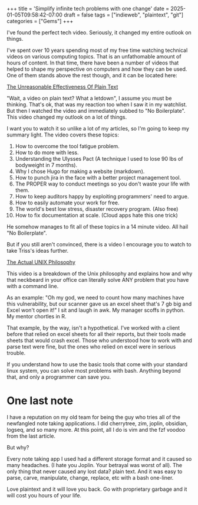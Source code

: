 +++
title = 'Simplify infinite tech problems with one change'
date = 2025-01-05T09:58:42-07:00
draft = false
tags = ["indieweb", "plaintext", "git"]
categories = ["Gems"]
+++

I've found the perfect tech video. Seriously, it changed my entire outlook on things.

I've spent over 10 years spending most of my free time watching technical videos on various computing topics. That is an unfathomable amount of hours of content. In that time, there have been a number of videos that helped to shape my perspective on computers and how they can be used. One of them stands above the rest though, and it can be located here:

[The Unreasonable Effectiveness Of Plain Text](https://www.youtube.com/watch?v=WgV6M1LyfNY)


"Wait, a video on plain text? What a letdown", I assume you must be thinking. That's ok, that was my reaction too when I saw it in my watchlist. But then I watched the video and immediately subbed to "No Boilerplate". This video changed my outlook on a lot of things. 

I want you to watch it so unlike a lot of my articles, so I'm going to keep my summary light. The video covers these topics:

1. How to overcome the tool fatigue problem.
2. How to do more with less.
3. Understanding the Ulysses Pact (A technique I used to lose 90 lbs of bodyweight in 7 months).
4. Why I chose Hugo for making a website (markdown).
5. How to punch jira in the face with a better project management tool.
6. The PROPER way to conduct meetings so you don't waste your life with them.
7. How to keep auditors happy by exploiting programmers' need to argue.
8. How to easily automate your work for free.
9. The world's best low stress, disaster recovery program. (Also free)
10. How to fix documentation at scale. (Cloud apps hate this one trick)

He somehow manages to fit all of these topics in a 14 minute video. All hail "No Boilerplate". 

But if you still aren't convinced, there is a video I encourage you to watch to take Triss's ideas further.

[The Actual UNIX Philosophy](https://www.youtube.com/watch?v=-RqoPoOQd7w&t=5s)

This video is a breakdown of the Unix philosophy and explains how and why that neckbeard in your office can literally solve ANY problem that you have with a command line. 

As an example: "Oh my god, we need to count how many machines have this vulnerability, but our scanner gave us an excel sheet that's 7 gb big and Excel won't open it!" I sit and laugh in awk. My manager scoffs in python. My mentor chortles in R.

That example, by the way, isn't a hypothetical. I've worked with a client before that relied on excel sheets for all their reports, but their tools made sheets that would crash excel. Those who understood how to work with and parse text were fine, but the ones who relied on excel were in serious trouble.

If you understand how to use the basic tools that come with your standard linux system, you can solve most problems with bash. Anything beyond that, and only a programmer can save you. 

# One last note

I have a reputation on my old team for being the guy who tries all of the newfangled note taking applications. I did cherrytree, zim, joplin, obsidian, logseq, and so many more. At this point, all I do is vim and the fzf voodoo from the last article.

But why?

Every note taking app I used had a different storage format and it caused so many headaches. (I hate you Joplin. Your betrayal was worst of all). The only thing that never caused any lost data? plain text. And it was easy to parse, carve, manipulate, change, replace, etc with a bash one-liner.

Love plaintext and it will love you back. Go with proprietary garbage and it will cost you hours of your life.
